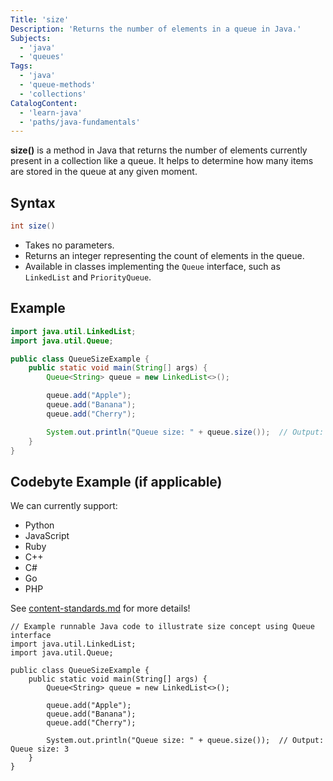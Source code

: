 ```yaml
---
Title: 'size'
Description: 'Returns the number of elements in a queue in Java.'
Subjects:
  - 'java'
  - 'queues'
Tags:
  - 'java'
  - 'queue-methods'
  - 'collections'
CatalogContent:
  - 'learn-java'
  - 'paths/java-fundamentals'
---
```


**size()** is a method in Java that returns the number of elements currently present in a collection like a queue. It helps to determine how many items are stored in the queue at any given moment.

## Syntax

```java
int size()
```

- Takes no parameters.
- Returns an integer representing the count of elements in the queue.
- Available in classes implementing the `Queue` interface, such as `LinkedList` and `PriorityQueue`.

## Example

```java
import java.util.LinkedList;
import java.util.Queue;

public class QueueSizeExample {
    public static void main(String[] args) {
        Queue<String> queue = new LinkedList<>();

        queue.add("Apple");
        queue.add("Banana");
        queue.add("Cherry");

        System.out.println("Queue size: " + queue.size());  // Output: Queue size: 3
    }
}
```

## Codebyte Example (if applicable)

We can currently support:

- Python
- JavaScript
- Ruby
- C++
- C#
- Go
- PHP

See [content-standards.md](https://github.com/Codecademy/docs/blob/main/documentation/content-standards.md) for more details!

```codebyte/js
// Example runnable Java code to illustrate size concept using Queue interface
import java.util.LinkedList;
import java.util.Queue;

public class QueueSizeExample {
    public static void main(String[] args) {
        Queue<String> queue = new LinkedList<>();

        queue.add("Apple");
        queue.add("Banana");
        queue.add("Cherry");

        System.out.println("Queue size: " + queue.size());  // Output: Queue size: 3
    }
}
```

